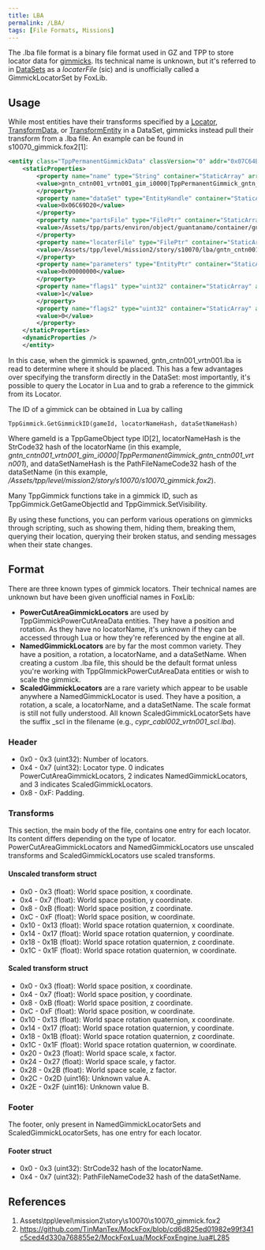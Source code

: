 ```yaml
---
title: LBA
permalink: /LBA/
tags: [File Formats, Missions]
---
```


The .lba file format is a binary file format used in GZ and TPP to store
locator data for [gimmicks](/Gimmick "wikilink"). Its technical name is
unknown, but it's referred to in [DataSets](/DataSet "wikilink") as a
*locaterFile* (sic) and is unofficially called a GimmickLocatorSet by
FoxLib.

## Usage

While most entities have their transforms specified by a
[Locator](/Locator "wikilink"),
[TransformData](/TransformData "wikilink"), or
[TransformEntity](/TransformEntity "wikilink") in a DataSet, gimmicks
instead pull their transform from a .lba file. An example can be found
in s10070_gimmick.fox2\[1\]:

```xml
<entity class="TppPermanentGimmickData" classVersion="0" addr="0x07C64B50" unknown1="144" unknown2="3094"> 
    <staticProperties> 
        <property name="name" type="String" container="StaticArray" arraySize="1"> 
        <value>gntn_cntn001_vrtn001_gim_i0000|TppPermanentGimmick_gntn_cntn001_vrtn001</value> 
        </property> 
        <property name="dataSet" type="EntityHandle" container="StaticArray" arraySize="1"> 
        <value>0x06C69D20</value> 
        </property> 
        <property name="partsFile" type="FilePtr" container="StaticArray" arraySize="1"> 
        <value>/Assets/tpp/parts/environ/object/guantanamo/container/gntn_cntn001/gntn_cntn001_vrtn001.parts</value> 
        </property> 
        <property name="locaterFile" type="FilePtr" container="StaticArray" arraySize="1"> 
        <value>/Assets/tpp/level/mission2/story/s10070/lba/gntn_cntn001_vrtn001.lba</value> 
        </property> 
        <property name="parameters" type="EntityPtr" container="StaticArray" arraySize="1"> 
        <value>0x00000000</value> 
        </property> 
        <property name="flags1" type="uint32" container="StaticArray" arraySize="1"> 
        <value>1</value> 
        </property> 
        <property name="flags2" type="uint32" container="StaticArray" arraySize="1"> 
        <value>0</value> 
        </property> 
    </staticProperties> 
    <dynamicProperties /> 
    </entity>
```

In this case, when the gimmick is spawned, gntn_cntn001_vrtn001.lba is
read to determine where it should be placed. This has a few advantages
over specifying the transform directly in the DataSet: most importantly,
it's possible to query the Locator in Lua and to grab a reference to the
gimmick from its Locator.

The ID of a gimmick can be obtained in Lua by calling

`TppGimmick.GetGimmickID(gameId, locatorNameHash, dataSetNameHash)`

Where gameId is a TppGameObject type ID\[2\], locatorNameHash is the
StrCode32 hash of the locatorName (in this example,
*gntn\_cntn001\_vrtn001\_gim_i0000|TppPermanentGimmick\_gntn\_cntn001\_vrtn001*),
and dataSetNameHash is the PathFileNameCode32 hash of the dataSetName
(in this example,
*/Assets/tpp/level/mission2/story/s10070/s10070_gimmick.fox2*).

Many TppGimmick functions take in a gimmick ID, such as
TppGimmick.GetGameObjectId and TppGimmick.SetVisibility.

By using these functions, you can perform various operations on gimmicks
through scripting, such as showing them, hiding them, breaking them,
querying their location, querying their broken status, and sending
messages when their state changes.

## Format

There are three known types of gimmick locators. Their technical names
are unknown but have been given unofficial names in FoxLib:

  - **PowerCutAreaGimmickLocators** are used by
    TppGimmickPowerCutAreaData entities. They have a position and
    rotation. As they have no locatorName, it's unknown if they can be
    accessed through Lua or how they're referenced by the engine at all.
  - **NamedGimmickLocators** are by far the most common variety. They
    have a position, a rotation, a locatorName, and a dataSetName. When
    creating a custom .lba file, this should be the default format
    unless you're working with TppGImmickPowerCutAreaData entities or
    wish to scale the gimmick.
  - **ScaledGimmickLocators** are a rare variety which appear to be
    usable anywhere a NamedGimmickLocator is used. They have a position,
    a rotation, a scale, a locatorName, and a dataSetName. The scale
    format is still not fully understood. All known
    ScaledGimmickLocatorSets have the suffix \_scl in the filename
    (e.g., *cypr_cabl002_vrtn001_scl.lba*).

### Header

  - 0x0 - 0x3 (uint32): Number of locators.
  - 0x4 - 0x7 (uint32): Locator type. 0 indicates
    PowerCutAreaGimmickLocators, 2 indicates NamedGimmickLocators, and 3
    indicates ScaledGimmickLocators.
  - 0x8 - 0xF: Padding.

### Transforms

This section, the main body of the file, contains one entry for each
locator. Its content differs depending on the type of locator.
PowerCutAreaGimmickLocators and NamedGimmickLocators use unscaled
transforms and ScaledGimmickLocators use scaled transforms.

#### Unscaled transform struct

  - 0x0 - 0x3 (float): World space position, x coordinate.
  - 0x4 - 0x7 (float): World space position, y coordinate.
  - 0x8 - 0xB (float): World space position, z coordinate.
  - 0xC - 0xF (float): World space position, w coordinate.
  - 0x10 - 0x13 (float): World space rotation quaternion, x coordinate.
  - 0x14 - 0x17 (float): World space rotation quaternion, y coordinate.
  - 0x18 - 0x1B (float): World space rotation quaternion, z coordinate.
  - 0x1C - 0x1F (float): World space rotation quaternion, w coordinate.

#### Scaled transform struct

  - 0x0 - 0x3 (float): World space position, x coordinate.
  - 0x4 - 0x7 (float): World space position, y coordinate.
  - 0x8 - 0xB (float): World space position, z coordinate.
  - 0xC - 0xF (float): World space position, w coordinate.
  - 0x10 - 0x13 (float): World space rotation quaternion, x coordinate.
  - 0x14 - 0x17 (float): World space rotation quaternion, y coordinate.
  - 0x18 - 0x1B (float): World space rotation quaternion, z coordinate.
  - 0x1C - 0x1F (float): World space rotation quaternion, w coordinate.
  - 0x20 - 0x23 (float): World space scale, x factor.
  - 0x24 - 0x27 (float): World space scale, y factor.
  - 0x28 - 0x2B (float): World space scale, z factor.
  - 0x2C - 0x2D (uint16): Unknown value A.
  - 0x2E - 0x2F (uint16): Unknown value B.

### Footer

The footer, only present in NamedGimmickLocatorSets and
ScaledGimmickLocatorSets, has one entry for each locator.

#### Footer struct

  - 0x0 - 0x3 (uint32): StrCode32 hash of the locatorName.
  - 0x4 - 0x7 (uint32): PathFileNameCode32 hash of the dataSetName.

## References

1.  Assets\\tpp\\level\\mission2\\story\\s10070\\s10070_gimmick.fox2
2. <https://github.com/TinManTex/MockFox/blob/cd6d825ed01982e99f341c5ced4d330a768855e2/MockFoxLua/MockFoxEngine.lua#L285>

